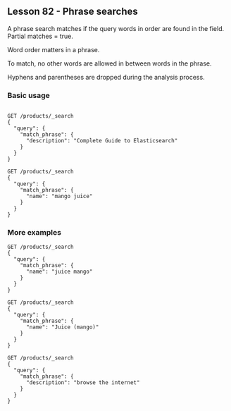 ## Lesson 82 - Phrase searches

A phrase search matches if the query words in order are found in the field.  Partial matches = true.

Word order matters in a phrase.

To match, no other words are allowed in between words in the phrase.

Hyphens and parentheses are dropped during the analysis process.

### Basic usage

```

GET /products/_search
{
  "query": {
    "match_phrase": {
      "description": "Complete Guide to Elasticsearch"
    }
  }
}

GET /products/_search
{
  "query": {
    "match_phrase": {
      "name": "mango juice"
    }
  }
}
```

### More examples

```
GET /products/_search
{
  "query": {
    "match_phrase": {
      "name": "juice mango"
    }
  }
}
```

```
GET /products/_search
{
  "query": {
    "match_phrase": {
      "name": "Juice (mango)"
    }
  }
}
```

```
GET /products/_search
{
  "query": {
    "match_phrase": {
      "description": "browse the internet"
    }
  }
}
```